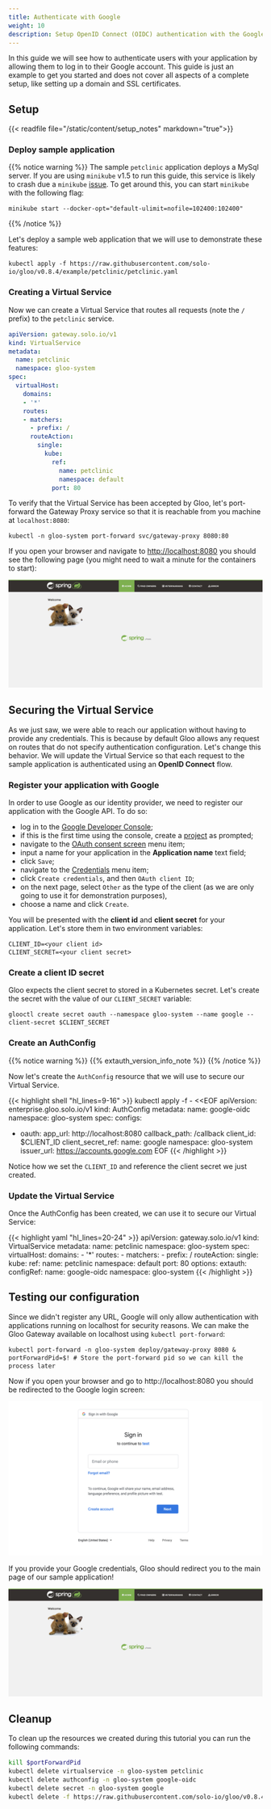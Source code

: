 ```yaml
---
title: Authenticate with Google
weight: 10
description: Setup OpenID Connect (OIDC) authentication with the Google identity provider. 
---
```


In this guide we will see how to authenticate users with your application by allowing them to log in to their Google 
account. This guide is just an example to get you started and does not cover all aspects of a complete setup, 
like setting up a domain and SSL certificates.

## Setup
{{< readfile file="/static/content/setup_notes" markdown="true">}}

### Deploy sample application
{{% notice warning %}}
The sample `petclinic` application deploys a MySql server. If you are using `minikube` v1.5 to run this guide, this 
service is likely to crash due a `minikube` [issue](https://github.com/kubernetes/minikube/issues/5751). 
To get around this, you can start `minikube` with the following flag:

```shell
minikube start --docker-opt="default-ulimit=nofile=102400:102400" 
```
{{% /notice %}}

Let's deploy a sample web application that we will use to demonstrate these features:
```shell
kubectl apply -f https://raw.githubusercontent.com/solo-io/gloo/v0.8.4/example/petclinic/petclinic.yaml
```

### Creating a Virtual Service
Now we can create a Virtual Service that routes all requests (note the `/` prefix) to the `petclinic` service.

```yaml
apiVersion: gateway.solo.io/v1
kind: VirtualService
metadata:
  name: petclinic
  namespace: gloo-system
spec:
  virtualHost:
    domains:
    - '*'
    routes:
    - matchers:
      - prefix: /
      routeAction:
        single:
          kube:
            ref:
              name: petclinic
              namespace: default
            port: 80
```

To verify that the Virtual Service has been accepted by Gloo, let's port-forward the Gateway Proxy service so that it is 
reachable from you machine at `localhost:8080`:
```
kubectl -n gloo-system port-forward svc/gateway-proxy 8080:80
```

If you open your browser and navigate to [http://localhost:8080](http://localhost:8080) you should see the following page (you might need to wait a 
minute for the containers to start):

![Pet Clinic app homepage](./../petclinic-home.png)

## Securing the Virtual Service
As we just saw, we were able to reach our application without having to provide any credentials. This is because by 
default Gloo allows any request on routes that do not specify authentication configuration. Let's change this behavior. 
We will update the Virtual Service so that each request to the sample application is authenticated using an 
**OpenID Connect** flow.

### Register your application with Google
In order to use Google as our identity provider, we need to register our application with the Google API.
To do so:
 
- log in to the [Google Developer Console](https://console.developers.google.com/);
- if this is the first time using the console, create a [project](https://cloud.google.com/resource-manager/docs/creating-managing-projects)
as prompted;
- navigate to the [OAuth consent screen](https://console.developers.google.com/apis/credentials/consent) menu item;
- input a name for your application in the **Application name** text field;
- click `Save`;
- navigate to the [Credentials](https://console.developers.google.com/apis/credentials) menu item;
- click `Create credentials`, and then `OAuth client ID`;
- on the next page, select `Other` as the type of the client (as we are only going to use it for demonstration purposes), 
- choose a name and click `Create`.

You will be presented with the **client id** and **client secret** for your application.
Let's store them in two environment variables:

```noop
CLIENT_ID=<your client id>
CLIENT_SECRET=<your client secret>
```

### Create a client ID secret
Gloo expects the client secret to stored in a Kubernetes secret. Let's create the secret with the value of our 
`CLIENT_SECRET` variable:

```shell
glooctl create secret oauth --namespace gloo-system --name google --client-secret $CLIENT_SECRET
```

### Create an AuthConfig
{{% notice warning %}}
{{% extauth_version_info_note %}}
{{% /notice %}}

Now let's create the `AuthConfig` resource that we will use to secure our Virtual Service.

{{< highlight shell "hl_lines=9-16" >}}
kubectl apply -f - <<EOF
apiVersion: enterprise.gloo.solo.io/v1
kind: AuthConfig
metadata:
  name: google-oidc
  namespace: gloo-system
spec:
  configs:
  - oauth:
      app_url: http://localhost:8080
      callback_path: /callback
      client_id: $CLIENT_ID
      client_secret_ref:
        name: google
        namespace: gloo-system
      issuer_url: https://accounts.google.com
EOF
{{< /highlight >}}

Notice how we set the `CLIENT_ID` and reference the client secret we just created.

### Update the Virtual Service
Once the AuthConfig has been created, we can use it to secure our Virtual Service:

{{< highlight yaml "hl_lines=20-24" >}}
apiVersion: gateway.solo.io/v1
kind: VirtualService
metadata:
  name: petclinic
  namespace: gloo-system
spec:
  virtualHost:
    domains:
    - '*'
    routes:
    - matchers:
      - prefix: /
      routeAction:
        single:
          kube:
            ref:
              name: petclinic
              namespace: default
            port: 80
    options:
      extauth:
        configRef:
          name: google-oidc
          namespace: gloo-system
{{< /highlight >}}

## Testing our configuration
Since we didn't register any URL, Google will only allow authentication with applications running on localhost for 
security reasons. We can make the Gloo Gateway available on localhost using `kubectl port-forward`:

```shell
kubectl port-forward -n gloo-system deploy/gateway-proxy 8080 &
portForwardPid=$! # Store the port-forward pid so we can kill the process later
```

Now if you open your browser and go to http://localhost:8080 you should be redirected to the Google login screen:

![Google login page](google-login.png)
 
If you provide your Google credentials, Gloo should redirect you to the main page of our sample application!

![Pet Clinic app homepage](./../petclinic-home.png)


## Cleanup
To clean up the resources we created during this tutorial you can run the following commands:

```bash
kill $portForwardPid
kubectl delete virtualservice -n gloo-system petclinic
kubectl delete authconfig -n gloo-system google-oidc
kubectl delete secret -n gloo-system google
kubectl delete -f https://raw.githubusercontent.com/solo-io/gloo/v0.8.4/example/petclinic/petclinic.yaml
```